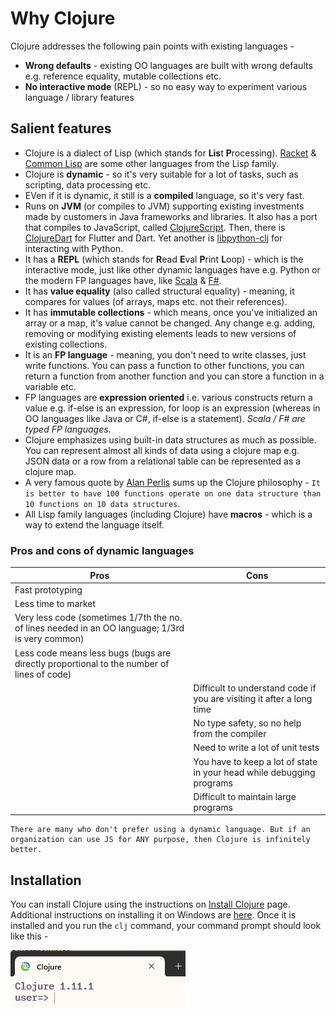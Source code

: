 # Why Clojure

Clojure addresses the following pain points with existing languages -

- **Wrong defaults** - existing OO languages are built with wrong defaults e.g. reference equality, mutable collections etc.
- **No interactive mode** (REPL) - so no easy way to experiment various language / library features

## Salient features

- Clojure is a dialect of Lisp (which stands for **Lis**t **P**rocessing). [Racket](https://racket-lang.org/) & [Common Lisp](https://lisp-lang.org/) are some other languages from the Lisp family.
- Clojure is **dynamic** - so it's very suitable for a lot of tasks, such as scripting, data processing etc.
- EVen if it is dynamic, it still is a **compiled** language, so it's very fast.
- Runs on **JVM** (or compiles to JVM) supporting existing investments made by customers in Java frameworks and libraries. It also has a port that compiles to JavaScript, called [ClojureScript](https://clojurescript.org/). Then, there is [ClojureDart](https://github.com/Tensegritics/ClojureDart) for Flutter and Dart. Yet another is [libpython-clj](https://github.com/clj-python/libpython-clj) for interacting with Python.
- It has a **REPL** (which stands for **R**ead **E**val **P**rint **L**oop) - which is the interactive mode, just like other dynamic languages have e.g. Python or the modern FP languages have, like [Scala](https://www.scala-lang.org/) & [F#](https://fsharp.org/).
- It has **value equality** (also called structural equality) - meaning, it compares for values (of arrays, maps etc. not their references).
- It has **immutable collections** - which means, once you've initialized an array or a map, it's value cannot be changed. Any change e.g. adding, removing or modifying existing elements leads to new versions of existing collections.
- It is an **FP language** - meaning, you don't need to write classes, just write functions. You can pass a function to other functions, you can return a function from another function and you can store a function in a variable etc.
- FP languages are **expression oriented** i.e. various constructs return a value e.g. if-else is an expression, for loop is an expression (whereas in OO languages like Java or C#, if-else is a statement). *Scala / F# are typed FP languages*.
- Clojure emphasizes using built-in data structures as much as possible. You can represent almost all kinds of data using a clojure map e.g. JSON data or a row from a relational table can be represented as a clojure map.
- A very famous quote by [Alan Perlis](http://www.cs.yale.edu/homes/perlis-alan/quotes.html) sums up the Clojure philosophy - `It is better to have 100 functions operate on one data structure than 10 functions on 10 data structures`.
- All Lisp family languages (including Clojure) have **macros** - which is a way to extend the language itself.

### Pros and cons of dynamic languages

| Pros | Cons |
|------|------|
| Fast prototyping | |
| Less time to market | |
| Very less code (sometimes 1/7th the no. of lines needed in an OO language; 1/3rd is very common) | |
| Less code means less bugs (bugs are directly proportional to the number of lines of code) | |
| | Difficult to understand code if you are visiting it after a long time|
| | No type safety, so no help from the compiler |
| | Need to write a lot of unit tests |
| | You have to keep a lot of state in your head while debugging programs |
| | Difficult to maintain large programs |

```
There are many who don't prefer using a dynamic language. But if an organization can use JS for ANY purpose, then Clojure is infinitely better.
```

## Installation

You can install Clojure using the instructions on [Install Clojure](https://clojure.org/guides/install_clojure) page. Additional instructions on installing it on Windows are [here](https://github.com/clojure/tools.deps.alpha/wiki/clj-on-Windows). Once it is installed and you run the `clj` command, your command prompt should look like this - 

![Clojure-REPL](clojure-repl.png)
